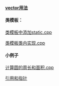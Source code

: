 #### [vector用法](vector/vector用法.md)

#### 类模板：

[类模板中添加static.cpp](类模板/类模板中添加static.cpp)

[类模板类内实现.cpp](类模板/类模板类内实现.cpp)

#### 小例子 

[计算圆的周长和面积.cpp](example/计算圆的周长和面积.cpp)

[引用和指针](example/引用和指针.cpp)

